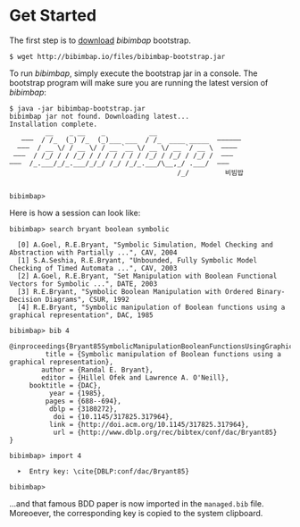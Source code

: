 Get Started
===========

The first step is to <a href="/downloads">download</a> *bibimbap* bootstrap.

    $ wget http://bibimbap.io/files/bibimbap-bootstrap.jar

To run *bibimbap*, simply execute the bootstrap jar in a console. The bootstrap program will make sure you are running the latest version of *bibimbap*:

    $ java -jar bibimbap-bootstrap.jar
    bibimbap jar not found. Downloading latest...
    Installation complete.
             __    _ __    _           __
       ———  / /_  (_) /_  (_)___ ___  / /_  ____ _____  ——————
      ———  / __ \/ / __ \/ / __ `__ \/ __ \/ __ `/ __ \  ————
     ———  / /_/ / / /_/ / / / / / / / /_/ / /_/ / /_/ /  ———
    ———  /_.___/_/_.___/_/_/ /_/ /_/_.___/\__,_/ .___/  ———
                                              /_/         비빔밥
    
    
    bibimbap>

Here is how a session can look like:

    bibimbap> search bryant boolean symbolic
    
      [0] A.Goel, R.E.Bryant, "Symbolic Simulation, Model Checking and Abstraction with Partially ...", CAV, 2004
      [1] S.A.Seshia, R.E.Bryant, "Unbounded, Fully Symbolic Model Checking of Timed Automata ...", CAV, 2003
      [2] A.Goel, R.E.Bryant, "Set Manipulation with Boolean Functional Vectors for Symbolic ...", DATE, 2003
      [3] R.E.Bryant, "Symbolic Boolean Manipulation with Ordered Binary-Decision Diagrams", CSUR, 1992
      [4] R.E.Bryant, "Symbolic manipulation of Boolean functions using a graphical representation", DAC, 1985
    
    bibimbap> bib 4
    
    @inproceedings{Bryant85SymbolicManipulationBooleanFunctionsUsingGraphical,
             title = {Symbolic manipulation of Boolean functions using a graphical representation},
            author = {Randal E. Bryant},
            editor = {Hillel Ofek and Lawrence A. O'Neill},
         booktitle = {DAC},
              year = {1985},
             pages = {688--694},
              dblp = {3180272},
               doi = {10.1145/317825.317964},
              link = {http://doi.acm.org/10.1145/317825.317964},
               url = {http://www.dblp.org/rec/bibtex/conf/dac/Bryant85}
    }
    
    bibimbap> import 4
    
      ➤  Entry key: \cite{DBLP:conf/dac/Bryant85}
    
    bibimbap>

...and that famous BDD paper is now imported in the `managed.bib` file.
Moreoever, the corresponding key is copied to the system clipboard.
